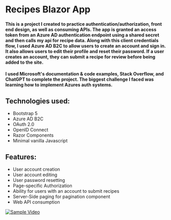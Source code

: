 # Recipes Blazor App

#### This is a project I created to practice authentication/authorization, front end design, as well as consuming APIs. The app is granted an access token from an Azure AD authentication endpoint using a shared secret and then calls my api for recipe data. Along with this client credentials flow, I used Azure AD B2C to allow users to create an account and sign in. It also allows users to edit their profile and reset their password.  If a user creates an account, they can submit a recipe for review before being added to the site. 

#### I used Microsoft's documentation & code examples, Stack Overflow, and ChatGPT to complete the project. The biggest challenge I faced was learning how to implement Azures auth systems.

## Technologies used: 
* Bootstrap 5
* Azure AD B2C
* OAuth 2.0
* OpenID Connect
* Razor Components
* Minimal vanilla Javascript

## Features: 
* User account creation
* User account editing
* User password resetting
* Page-specific Authorization
* Ability for users with an account to submit recipes
* Server-Side paging for pagination component
* Web API consumption

[![Sample Video](https://img.youtube.com/vi/dlsZ7XV1Vsk/0.jpg)](https://www.youtube.com/watch?v=dlsZ7XV1Vsk)










